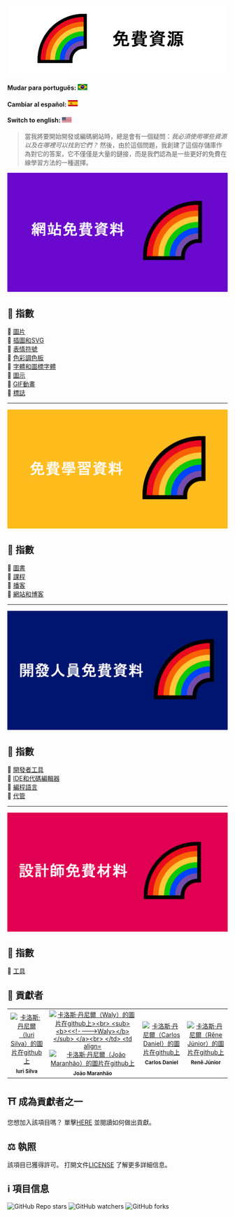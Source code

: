 <h1 align="center">
  <img src="assets/image/logocn.png">
</h1>

#### Mudar para português: <kbd>[<img title="Português" alt="Português" src="../../flags/br.jpg" width="22">](../../README.md)</kbd>

#### Cambiar al español: <kbd>[<img title="Español" alt="Español" src="../../flags/es.png" width="22">](../espanol/README.es.md)</kbd>

#### Switch to english: <kbd>[<img title="English" alt="English" src="../../flags/eua.png" width="22">](../english/README.en.md)</kbd>

> 當我將要開始開發或編碼網站時，總是會有一個疑問：<i>我必須使用哪些資源以及在哪裡可以找到它們？</i>
> 然後，由於這個問題，我創建了這個存儲庫作為對它的答案，它不僅僅是大量的鏈接，而是我們認為是一些更好的免費在線學習方法的一種選擇。

<img src="assets/image/banner1cn.png">

## 📕 指數

📌 [圖片](pages/網站免費資料.cn.md#-圖片)<br>
📌 [插圖和SVG](pages/網站免費資料.cn.md#-插圖和SVG)<br>
📌 [表情符號](pages/網站免費資料.cn.md#-表情符號)<br>
📌 [色彩調色板](pages/網站免費資料.cn.md#-色彩調色板)<br>
📌 [字體和圖標字體](pages/網站免費資料.cn.md#-圖示)<br>
📌 [圖示](pages/網站免費資料.cn.md#-圖示)<br>
📌 [GIF動畫](pages/網站免費資料.cn.md#-GIF動畫)<br>
📌 [標誌](pages/網站免費資料.cn.md#-標誌)<br>

---

<img src="assets/image/banner2cn.png">

## 📕 指數

📌 [圖書](pages/免費學習資料.cn.md#-圖書)<br>
📌 [課程](pages/免費學習資料.cn.md#-課程)<br>
📌 [播客](pages/免費學習資料.cn.md#-播客)<br>
📌 [網站和博客](pages/免費學習資料.cn.md#-網站和博客)<br>

---

<img src="assets/image/banner3cn.png">

## 📕 指數

📌 [開發者工具](pages/開發人員免費資料.cn.md#-開發者工具)<br>
📌 [IDE和代碼編輯器](pages/開發人員免費資料.cn.md#-IDE和代碼編輯器)<br>
📌 [編程語言](pages/開發人員免費資料.cn.md#-編程語言)<br>
📌 [代管](pages/開發人員免費資料.cn.md#-代管)<br>

---

<img src="assets/image/banner4cn.png">

## 📕 指數

📌 [工具](pages/設計師免費材料.cn.md#-工具) <br>

## 🌈 貢獻者<br>

<table>
  <tr>
    <td align="center">
      <a href="https://github.com/iuricode">
        <img src="https://avatars3.githubusercontent.com/u/31936044" width="100px;" alt="卡洛斯·丹尼爾（Iuri Silva）的圖片在github上"/><br>
        <sub>
          <b>Iuri Silva</b>
        </sub>
      </a>
    </td>
    <td align="center">
      <a href="https://github.com/walysonfelipe">
        <img src="https://avatars1.githubusercontent.com/u/35854466" width="100px;" alt="卡洛斯·丹尼爾（Waly）的圖片在github上><br>
        <sub>
          <b><<!---->Waly></b>
        </sub>
      </a><br>
    </td>
    <td align="center">
      <a href="https://github.com/joaomaranhao">
        <img src="https://avatars0.githubusercontent.com/u/31970285" width="100px;" alt="卡洛斯·丹尼爾（João Maranhão）的圖片在github上"/><br>
        <sub>
          <b>João Maranhão</b>
        </sub>
      </a><br>
    </td>
    <td align="center">
      <a href="https://github.com/z3ox1s">
        <img src="https://avatars0.githubusercontent.com/u/66672234" width="100px;" alt="卡洛斯·丹尼爾（Carlos Daniel）的圖片在github上"/><br>
        <sub>
          <b>Carlos Daniel</b>
        </sub>
      </a><br>
    </td>
    <td align="center">
      <a href="https://github.com/reness0">
        <img src="https://avatars0.githubusercontent.com/u/49681380" width="100px;" alt="卡洛斯·丹尼爾（Rêne Júnior）的圖片在github上"/><br>
        <sub>
          <b>Renê Júnior</b>
        </sub>
      </a><br>
    </td>

  
  </tr>
</table>

## ⛩ 成為貢獻者之一<br>

您想加入該項目嗎？ 單擊[HERE](CONTRIBUTING.cn.md) 並閱讀如何做出貢獻。<br>

## ⚖ 執照

該項目已獲得許可。 打開文件[LICENSE](LICENSE.cn.md) 了解更多詳細信息。<br>

## ℹ️ 項目信息

![GitHub Repo stars](https://img.shields.io/github/stars/iuricode/recursos-gratuitos?style=for-the-badge)
![GitHub watchers](https://img.shields.io/github/watchers/iuricode/recursos-gratuitos?style=for-the-badge)
![GitHub forks](https://img.shields.io/github/forks/iuricode/recursos-gratuitos?style=for-the-badge)

